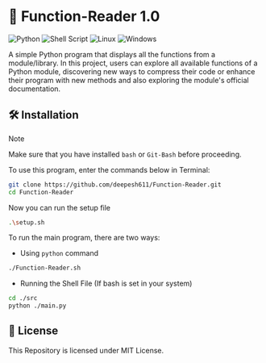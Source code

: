 # 📘 Function-Reader 1.0


![Python](https://img.shields.io/badge/python-3670A0?style=for-the-badge&logo=python&logoColor=ffdd54)
![Shell Script](https://img.shields.io/badge/shell_script-%23121011.svg?style=for-the-badge&logo=gnu-bash&logoColor=white)
![Linux](https://img.shields.io/badge/Linux-FCC624?style=for-the-badge&logo=linux&logoColor=black)
![Windows](https://img.shields.io/badge/Windows-0078D6?style=for-the-badge&logo=windows&logoColor=white")

A simple Python program that displays all the functions from a module/library. In this project, users can explore all available functions of a Python module, discovering new ways to compress their code or enhance their program with new methods and also exploring the module's official documentation.

## 🛠️ Installation

> [!NOTE]
>  Make sure that you have installed `bash` or `Git-Bash` before proceeding.

To use this program, enter the commands below in Terminal:

```bash
git clone https://github.com/deepesh611/Function-Reader.git
cd Function-Reader
```


Now you can run the setup file
```bash
.\setup.sh
```

To run the main program, there are two ways:
- Using `python` command
  
```bash
./Function-Reader.sh
```
- Running the Shell File (If bash is set in your system)

```bash
cd ./src
python ./main.py
```

## 📄 License

This Repository is licensed under MIT License.

